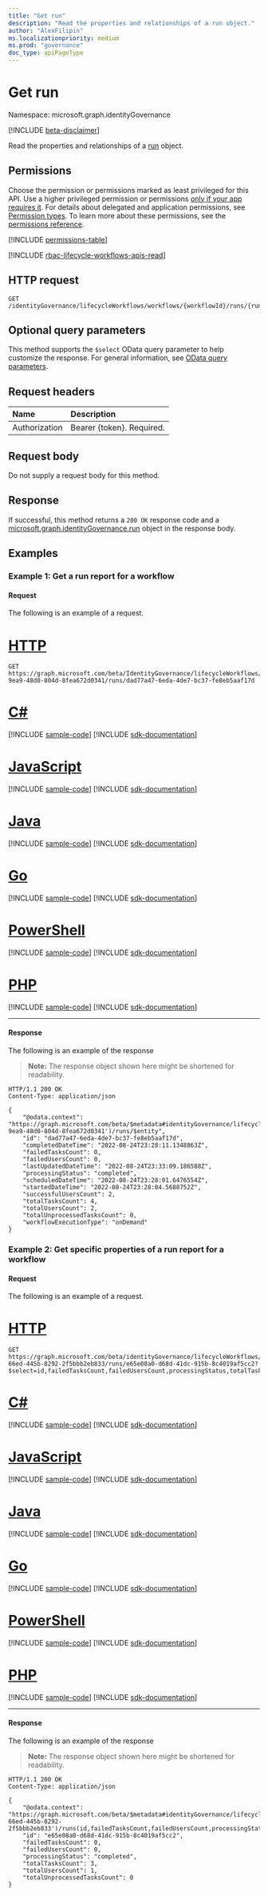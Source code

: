 ```yaml
---
title: "Get run"
description: "Read the properties and relationships of a run object."
author: "AlexFilipin"
ms.localizationpriority: medium
ms.prod: "governance"
doc_type: apiPageType
---
```


# Get run

Namespace: microsoft.graph.identityGovernance

[!INCLUDE [beta-disclaimer](../../includes/beta-disclaimer.md)]

Read the properties and relationships of a [run](../resources/identitygovernance-run.md) object.

## Permissions

Choose the permission or permissions marked as least privileged for this API. Use a higher privileged permission or permissions [only if your app requires it](/graph/permissions-overview#best-practices-for-using-microsoft-graph-permissions). For details about delegated and application permissions, see [Permission types](/graph/permissions-overview#permission-types). To learn more about these permissions, see the [permissions reference](/graph/permissions-reference).

<!-- { "blockType": "permissions", "name": "identitygovernance_run_get" } -->
[!INCLUDE [permissions-table](../includes/permissions/identitygovernance-run-get-permissions.md)]

[!INCLUDE [rbac-lifecycle-workflows-apis-read](../includes/rbac-for-apis/rbac-lifecycle-workflows-apis-read.md)]

## HTTP request

<!-- {
  "blockType": "ignored"
}
-->
``` http
GET /identityGovernance/lifecycleWorkflows/workflows/{workflowId}/runs/{runId}
```

## Optional query parameters

This method supports the `$select` OData query parameter to help customize the response. For general information, see [OData query parameters](/graph/query-parameters).

## Request headers

|Name|Description|
|:---|:---|
|Authorization|Bearer {token}. Required.|

## Request body

Do not supply a request body for this method.

## Response

If successful, this method returns a `200 OK` response code and a [microsoft.graph.identityGovernance.run](../resources/identitygovernance-run.md) object in the response body.

## Examples

### Example 1: Get a run report for a workflow

#### Request

The following is an example of a request.

# [HTTP](#tab/http)
<!-- {
  "blockType": "request",
  "name": "lifecycleworkflows_get_workflow_run_e1"
}
-->
``` http
GET https://graph.microsoft.com/beta/IdentityGovernance/lifecycleWorkflows/workflows/14879e66-9ea9-48d0-804d-8fea672d0341/runs/dad77a47-6eda-4de7-bc37-fe8eb5aaf17d
```

# [C#](#tab/csharp)
[!INCLUDE [sample-code](../includes/snippets/csharp/lifecycleworkflows-get-workflow-run-e1-csharp-snippets.md)]
[!INCLUDE [sdk-documentation](../includes/snippets/snippets-sdk-documentation-link.md)]

# [JavaScript](#tab/javascript)
[!INCLUDE [sample-code](../includes/snippets/javascript/lifecycleworkflows-get-workflow-run-e1-javascript-snippets.md)]
[!INCLUDE [sdk-documentation](../includes/snippets/snippets-sdk-documentation-link.md)]

# [Java](#tab/java)
[!INCLUDE [sample-code](../includes/snippets/java/lifecycleworkflows-get-workflow-run-e1-java-snippets.md)]
[!INCLUDE [sdk-documentation](../includes/snippets/snippets-sdk-documentation-link.md)]

# [Go](#tab/go)
[!INCLUDE [sample-code](../includes/snippets/go/lifecycleworkflows-get-workflow-run-e1-go-snippets.md)]
[!INCLUDE [sdk-documentation](../includes/snippets/snippets-sdk-documentation-link.md)]

# [PowerShell](#tab/powershell)
[!INCLUDE [sample-code](../includes/snippets/powershell/lifecycleworkflows-get-workflow-run-e1-powershell-snippets.md)]
[!INCLUDE [sdk-documentation](../includes/snippets/snippets-sdk-documentation-link.md)]

# [PHP](#tab/php)
[!INCLUDE [sample-code](../includes/snippets/php/lifecycleworkflows-get-workflow-run-e1-php-snippets.md)]
[!INCLUDE [sdk-documentation](../includes/snippets/snippets-sdk-documentation-link.md)]

---

#### Response

The following is an example of the response
>**Note:** The response object shown here might be shortened for readability.
<!-- {
  "blockType": "response",
  "truncated": true,
  "@odata.type": "microsoft.graph.identityGovernance.run"
}
-->
``` http
HTTP/1.1 200 OK
Content-Type: application/json

{
    "@odata.context": "https://graph.microsoft.com/beta/$metadata#identityGovernance/lifecycleWorkflows/workflows('14879e66-9ea9-48d0-804d-8fea672d0341')/runs/$entity",
    "id": "dad77a47-6eda-4de7-bc37-fe8eb5aaf17d",
    "completedDateTime": "2022-08-24T23:28:11.1348863Z",
    "failedTasksCount": 0,
    "failedUsersCount": 0,
    "lastUpdatedDateTime": "2022-08-24T23:33:09.186588Z",
    "processingStatus": "completed",
    "scheduledDateTime": "2022-08-24T23:28:01.6476554Z",
    "startedDateTime": "2022-08-24T23:28:04.5688752Z",
    "successfulUsersCount": 2,
    "totalTasksCount": 4,
    "totalUsersCount": 2,
    "totalUnprocessedTasksCount": 0,
    "workflowExecutionType": "onDemand"
}
```

### Example 2: Get specific properties of a run report for a workflow

#### Request

The following is an example of a request.

# [HTTP](#tab/http)
<!-- {
  "blockType": "request",
  "name": "lifecycleworkflows_get_workflow_run_e2"
}
-->
``` http
GET https://graph.microsoft.com/beta/identityGovernance/lifecycleWorkflows/workflows/15239232-66ed-445b-8292-2f5bbb2eb833/runs/e65e08a0-d68d-41dc-915b-8c4019af5cc2?$select=id,failedTasksCount,failedUsersCount,processingStatus,totalTasksCount,totalUnprocessedTasksCount,totalUsersCount
```

# [C#](#tab/csharp)
[!INCLUDE [sample-code](../includes/snippets/csharp/lifecycleworkflows-get-workflow-run-e2-csharp-snippets.md)]
[!INCLUDE [sdk-documentation](../includes/snippets/snippets-sdk-documentation-link.md)]

# [JavaScript](#tab/javascript)
[!INCLUDE [sample-code](../includes/snippets/javascript/lifecycleworkflows-get-workflow-run-e2-javascript-snippets.md)]
[!INCLUDE [sdk-documentation](../includes/snippets/snippets-sdk-documentation-link.md)]

# [Java](#tab/java)
[!INCLUDE [sample-code](../includes/snippets/java/lifecycleworkflows-get-workflow-run-e2-java-snippets.md)]
[!INCLUDE [sdk-documentation](../includes/snippets/snippets-sdk-documentation-link.md)]

# [Go](#tab/go)
[!INCLUDE [sample-code](../includes/snippets/go/lifecycleworkflows-get-workflow-run-e2-go-snippets.md)]
[!INCLUDE [sdk-documentation](../includes/snippets/snippets-sdk-documentation-link.md)]

# [PowerShell](#tab/powershell)
[!INCLUDE [sample-code](../includes/snippets/powershell/lifecycleworkflows-get-workflow-run-e2-powershell-snippets.md)]
[!INCLUDE [sdk-documentation](../includes/snippets/snippets-sdk-documentation-link.md)]

# [PHP](#tab/php)
[!INCLUDE [sample-code](../includes/snippets/php/lifecycleworkflows-get-workflow-run-e2-php-snippets.md)]
[!INCLUDE [sdk-documentation](../includes/snippets/snippets-sdk-documentation-link.md)]

---

#### Response


The following is an example of the response
>**Note:** The response object shown here might be shortened for readability.
<!-- {
  "blockType": "response",
  "truncated": true,
  "@odata.type": "microsoft.graph.identityGovernance.run"
}
-->
``` http
HTTP/1.1 200 OK
Content-Type: application/json

{
    "@odata.context": "https://graph.microsoft.com/beta/$metadata#identityGovernance/lifecycleWorkflows/workflows('15239232-66ed-445b-8292-2f5bbb2eb833')/runs(id,failedTasksCount,failedUsersCount,processingStatus,totalTasksCount,totalUnprocessedTasksCount,totalUsersCount)/$entity",
    "id": "e65e08a0-d68d-41dc-915b-8c4019af5cc2",
    "failedTasksCount": 0,
    "failedUsersCount": 0,
    "processingStatus": "completed",
    "totalTasksCount": 3,
    "totalUsersCount": 1,
    "totalUnprocessedTasksCount": 0
}
```
